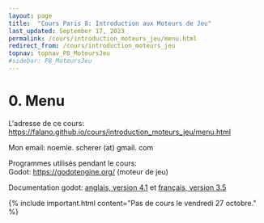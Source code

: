 ```yaml
---
layout: page
title:  "Cours Paris 8: Introduction aux Moteurs de Jeu"
last_updated: September 17, 2023
permalink: /cours/introduction_moteurs_jeu/menu.html
redirect_from: /cours/introduction_moteurs_jeu
topnav: topnav_P8_MoteursJeu
#sidebar: P8_MoteursJeu
---
```


# 0. Menu

L'adresse de ce cours: 
<https://falano.github.io/cours/introduction_moteurs_jeu/menu.html>

Mon email: noemie. scherer (at) gmail. com

Programmes utilisés pendant le cours:  
Godot: <https://godotengine.org/> (moteur de jeu)

Documentation godot: [anglais, version 4.1](https://docs.godotengine.org/en/stable/) et [français, version 3.5](https://docs.godotengine.org/fr/latest/)

{% include important.html content="Pas de cours le vendredi 27 octobre." %}

